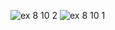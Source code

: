 ![ex 8 10 2](https://github.com/65030034/03376836-OOP-2566-Lab-08/assets/144875017/328276ab-a019-45f7-9998-8273cce903d9)
![ex 8 10 1](https://github.com/65030034/03376836-OOP-2566-Lab-08/assets/144875017/3e4d1fe9-9358-4c4f-9359-c85300ca7757)
